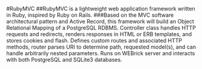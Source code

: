 #RubyMVC
##RubyMVC is a lightweight web application framework written in Ruby, inspired by Ruby on Rails. 
###Based on the MVC software architectural pattern and Active Record, this framework will build an Object Relational Mapping of a PostgreSQL RDBMS. Controller class handles HTTP requests and redirects, renders responses in HTML or ERB templates, and stores cookies and flash. Defines custom routes and associated HTTP methods, router parses URI to determine path, requested model(s), and can handle arbitrarily nested parameters. Runs on WEBrick server and interacts with both PostgreSQL and SQLite3 databases.
